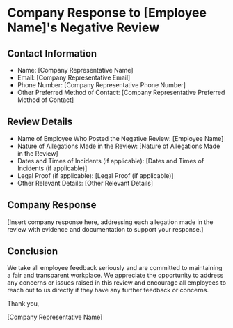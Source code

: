 # Company Response to [Employee Name]'s Negative Review

## Contact Information

- Name: [Company Representative Name]
- Email: [Company Representative Email]
- Phone Number: [Company Representative Phone Number]
- Other Preferred Method of Contact: [Company Representative Preferred Method of Contact]

## Review Details

- Name of Employee Who Posted the Negative Review: [Employee Name]
- Nature of Allegations Made in the Review: [Nature of Allegations Made in the Review]
- Dates and Times of Incidents (if applicable): [Dates and Times of Incidents (if applicable)]
- Legal Proof (if applicable): [Legal Proof (if applicable)]
- Other Relevant Details: [Other Relevant Details]

## Company Response

[Insert company response here, addressing each allegation made in the review with evidence and documentation to support your response.]

## Conclusion

We take all employee feedback seriously and are committed to maintaining a fair and transparent workplace. We appreciate the opportunity to address any concerns or issues raised in this review and encourage all employees to reach out to us directly if they have any further feedback or concerns.

Thank you,

[Company Representative Name]
